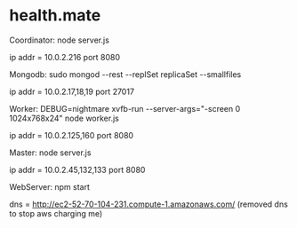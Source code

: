 # health.mate

Coordinator: node server.js

ip addr = 10.0.2.216 port 8080

Mongodb: sudo mongod --rest --replSet replicaSet --smallfiles

ip addr = 10.0.2.17,18,19 port 27017

Worker: DEBUG=nightmare xvfb-run --server-args="-screen 0 1024x768x24" node worker.js

ip addr = 10.0.2.125,160 port 8080

Master: node server.js

ip addr = 10.0.2.45,132,133 port 8080

WebServer: npm start

dns = http://ec2-52-70-104-231.compute-1.amazonaws.com/ (removed dns to stop aws charging me)
